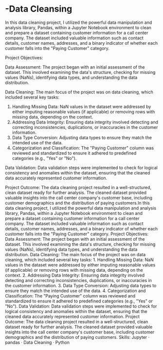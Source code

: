 # -Data Cleansing
In this data cleaning project, I utilized the powerful data manipulation and analysis library, Pandas, within a Jupyter Notebook environment to clean and prepare a dataset containing customer information for a call center company. The dataset included valuable information such as contact details, customer names, addresses, and a binary indicator of whether each customer falls into the "Paying Customer" category.

Project Objectives:

Data Assessment: 
The project began with an initial assessment of the dataset. This involved examining the data's structure, checking for missing values (NaNs), identifying data types, and understanding the data distribution.

Data Cleaning: 
The main focus of the project was on data cleaning, which included several key tasks:

1. Handling Missing Data: NaN values in the dataset were addressed by either imputing reasonable values (if applicable) or removing rows with missing data, depending on the context.
2. Addressing Data Integrity: Ensuring data integrity involved detecting and correcting inconsistencies, duplications, or inaccuracies in the customer information.
3. Data Type Conversion: Adjusting data types to ensure they match the intended use of the data.
4. Categorization and Classification: The "Paying Customer" column was reviewed and standardized to ensure it adhered to predefined categories (e.g., "Yes" or "No").

Data Validation:
Data validation steps were implemented to check for logical consistency and anomalies within the dataset, ensuring that the cleaned data accurately represented customer information.

Project Outcome:
The data cleaning project resulted in a well-structured, clean dataset ready for further analysis. The cleaned dataset provided valuable insights into the call center company's customer base, including customer demographics and the distribution of paying customers.In this data cleaning project, I utilized the powerful data manipulation and analysis library, Pandas, within a Jupyter Notebook environment to clean and prepare a dataset containing customer information for a call center company. The dataset included valuable information such as contact details, customer names, addresses, and a binary indicator of whether each customer falls into the "Paying Customer" category. Project Objectives: Data Assessment: The project began with an initial assessment of the dataset. This involved examining the data's structure, checking for missing values (NaNs), identifying data types, and understanding the data distribution. Data Cleaning: The main focus of the project was on data cleaning, which included several key tasks: 1. Handling Missing Data: NaN values in the dataset were addressed by either imputing reasonable values (if applicable) or removing rows with missing data, depending on the context. 2. Addressing Data Integrity: Ensuring data integrity involved detecting and correcting inconsistencies, duplications, or inaccuracies in the customer information. 3. Data Type Conversion: Adjusting data types to ensure they match the intended use of the data. 4. Categorization and Classification: The "Paying Customer" column was reviewed and standardized to ensure it adhered to predefined categories (e.g., "Yes" or "No"). Data Validation: Data validation steps were implemented to check for logical consistency and anomalies within the dataset, ensuring that the cleaned data accurately represented customer information. Project Outcome: The data cleaning project resulted in a well-structured, clean dataset ready for further analysis. The cleaned dataset provided valuable insights into the call center company's customer base, including customer demographics and the distribution of paying customers.
Skills: Jupyter · pandas · Data Cleaning · Python

